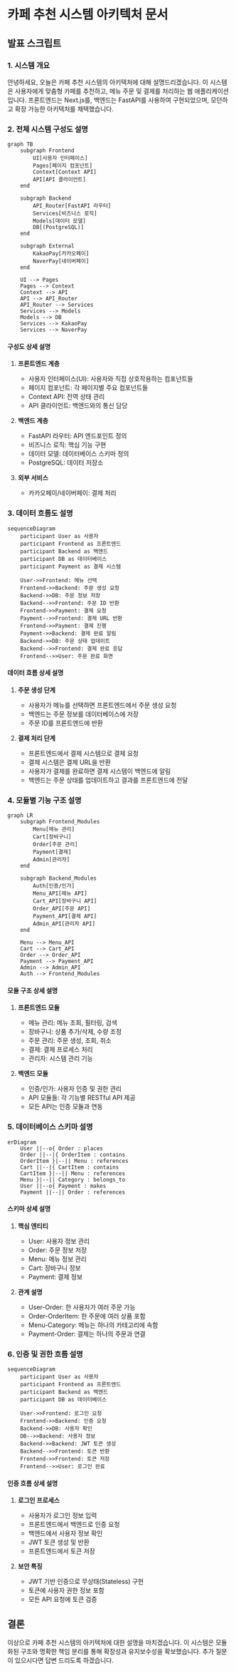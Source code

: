# 카페 추천 시스템 아키텍처 문서

## 발표 스크립트

### 1. 시스템 개요
안녕하세요, 오늘은 카페 추천 시스템의 아키텍처에 대해 설명드리겠습니다.
이 시스템은 사용자에게 맞춤형 카페를 추천하고, 메뉴 주문 및 결제를 처리하는 웹 애플리케이션입니다.
프론트엔드는 Next.js를, 백엔드는 FastAPI를 사용하여 구현되었으며, 모던하고 확장 가능한 아키텍처를 채택했습니다.

### 2. 전체 시스템 구성도 설명
```mermaid
graph TB
    subgraph Frontend
        UI[사용자 인터페이스]
        Pages[페이지 컴포넌트]
        Context[Context API]
        API[API 클라이언트]
    end

    subgraph Backend
        API_Router[FastAPI 라우터]
        Services[비즈니스 로직]
        Models[데이터 모델]
        DB[(PostgreSQL)]
    end

    subgraph External
        KakaoPay[카카오페이]
        NaverPay[네이버페이]
    end

    UI --> Pages
    Pages --> Context
    Context --> API
    API --> API_Router
    API_Router --> Services
    Services --> Models
    Models --> DB
    Services --> KakaoPay
    Services --> NaverPay
```

#### 구성도 상세 설명
1. **프론트엔드 계층**
   - 사용자 인터페이스(UI): 사용자와 직접 상호작용하는 컴포넌트들
   - 페이지 컴포넌트: 각 페이지별 주요 컴포넌트들
   - Context API: 전역 상태 관리
   - API 클라이언트: 백엔드와의 통신 담당

2. **백엔드 계층**
   - FastAPI 라우터: API 엔드포인트 정의
   - 비즈니스 로직: 핵심 기능 구현
   - 데이터 모델: 데이터베이스 스키마 정의
   - PostgreSQL: 데이터 저장소

3. **외부 서비스**
   - 카카오페이/네이버페이: 결제 처리

### 3. 데이터 흐름도 설명
```mermaid
sequenceDiagram
    participant User as 사용자
    participant Frontend as 프론트엔드
    participant Backend as 백엔드
    participant DB as 데이터베이스
    participant Payment as 결제 시스템

    User->>Frontend: 메뉴 선택
    Frontend->>Backend: 주문 생성 요청
    Backend->>DB: 주문 정보 저장
    Backend-->>Frontend: 주문 ID 반환
    Frontend->>Payment: 결제 요청
    Payment-->>Frontend: 결제 URL 반환
    Frontend->>Payment: 결제 진행
    Payment->>Backend: 결제 완료 알림
    Backend->>DB: 주문 상태 업데이트
    Backend-->>Frontend: 결제 완료 응답
    Frontend-->>User: 주문 완료 화면
```

#### 데이터 흐름 상세 설명
1. **주문 생성 단계**
   - 사용자가 메뉴를 선택하면 프론트엔드에서 주문 생성 요청
   - 백엔드는 주문 정보를 데이터베이스에 저장
   - 주문 ID를 프론트엔드에 반환

2. **결제 처리 단계**
   - 프론트엔드에서 결제 시스템으로 결제 요청
   - 결제 시스템은 결제 URL을 반환
   - 사용자가 결제를 완료하면 결제 시스템이 백엔드에 알림
   - 백엔드는 주문 상태를 업데이트하고 결과를 프론트엔드에 전달

### 4. 모듈별 기능 구조 설명
```mermaid
graph LR
    subgraph Frontend_Modules
        Menu[메뉴 관리]
        Cart[장바구니]
        Order[주문 관리]
        Payment[결제]
        Admin[관리자]
    end

    subgraph Backend_Modules
        Auth[인증/인가]
        Menu_API[메뉴 API]
        Cart_API[장바구니 API]
        Order_API[주문 API]
        Payment_API[결제 API]
        Admin_API[관리자 API]
    end

    Menu --> Menu_API
    Cart --> Cart_API
    Order --> Order_API
    Payment --> Payment_API
    Admin --> Admin_API
    Auth --> Frontend_Modules
```

#### 모듈 구조 상세 설명
1. **프론트엔드 모듈**
   - 메뉴 관리: 메뉴 조회, 필터링, 검색
   - 장바구니: 상품 추가/삭제, 수량 조정
   - 주문 관리: 주문 생성, 조회, 취소
   - 결제: 결제 프로세스 처리
   - 관리자: 시스템 관리 기능

2. **백엔드 모듈**
   - 인증/인가: 사용자 인증 및 권한 관리
   - API 모듈들: 각 기능별 RESTful API 제공
   - 모든 API는 인증 모듈과 연동

### 5. 데이터베이스 스키마 설명
```mermaid
erDiagram
    User ||--o{ Order : places
    Order ||--|{ OrderItem : contains
    OrderItem }|--|| Menu : references
    Cart ||--|{ CartItem : contains
    CartItem }|--|| Menu : references
    Menu }|--|| Category : belongs_to
    User ||--o{ Payment : makes
    Payment ||--|| Order : references
```

#### 스키마 상세 설명
1. **핵심 엔티티**
   - User: 사용자 정보 관리
   - Order: 주문 정보 저장
   - Menu: 메뉴 정보 관리
   - Cart: 장바구니 정보
   - Payment: 결제 정보

2. **관계 설명**
   - User-Order: 한 사용자가 여러 주문 가능
   - Order-OrderItem: 한 주문에 여러 상품 포함
   - Menu-Category: 메뉴는 하나의 카테고리에 속함
   - Payment-Order: 결제는 하나의 주문과 연결

### 6. 인증 및 권한 흐름 설명
```mermaid
sequenceDiagram
    participant User as 사용자
    participant Frontend as 프론트엔드
    participant Backend as 백엔드
    participant DB as 데이터베이스

    User->>Frontend: 로그인 요청
    Frontend->>Backend: 인증 요청
    Backend->>DB: 사용자 확인
    DB-->>Backend: 사용자 정보
    Backend->>Backend: JWT 토큰 생성
    Backend-->>Frontend: 토큰 반환
    Frontend->>Frontend: 토큰 저장
    Frontend-->>User: 로그인 완료
```

#### 인증 흐름 상세 설명
1. **로그인 프로세스**
   - 사용자가 로그인 정보 입력
   - 프론트엔드에서 백엔드로 인증 요청
   - 백엔드에서 사용자 정보 확인
   - JWT 토큰 생성 및 반환
   - 프론트엔드에서 토큰 저장

2. **보안 특징**
   - JWT 기반 인증으로 무상태(Stateless) 구현
   - 토큰에 사용자 권한 정보 포함
   - 모든 API 요청에 토큰 검증

## 결론
이상으로 카페 추천 시스템의 아키텍처에 대한 설명을 마치겠습니다.
이 시스템은 모듈화된 구조와 명확한 책임 분리를 통해 확장성과 유지보수성을 확보했습니다.
추가 질문이 있으시다면 답변 드리도록 하겠습니다.

